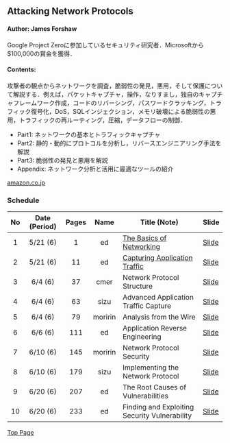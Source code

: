 ## Attacking Network Protocols
#### Author: James Forshaw
Google Project Zeroに参加しているセキュリティ研究者．Microsoftから$100,000の賞金を獲得．

#### Contents:
攻撃者の観点からネットワークを調査，脆弱性の発見，悪用，そして保護について解説する．例えば，パケットキャプチャ，操作，なりすまし，独自のキャプチャフレームワーク作成，コードのリバーシング，パスワードクラッキング，トラフィック復号化，DoS，SQLインジェクション，メモリ破壊による脆弱性の悪用，トラフィックの再ルーティング，圧縮，データフローの制御．
  - Part1: ネットワークの基本とトラフィックキャプチャ
  - Part2: 静的・動的にプロトコルを分析し，リバースエンジニアリング手法を解説
  - Part3: 脆弱性の発見と悪用を解説
  - Appendix: ネットワーク分析と活用に最適なツールの紹介

[amazon.co.jp](https://www.amazon.co.jp/Attacking-Network-Protocols-James-Forshaw/dp/1593277504/ref=sr_1_fkmrnull_1?__mk_ja_JP=カタカナ&keywords=attacking+network+protocols&qid=1557849710&s=gateway&sr=8-1-fkmrnull)

### Schedule

| No  | Date (Period) | Pages | Name    | Title (Note)                                  | Slide                                                                                       |
|:---:|:-------------:|:-----:|:-------:|-----------------------------------------------|---------------------------------------------------------------------------------------------|
| 1   | 5/21 (6)      | 1     | ed      | [The Basics of Networking](./01/note.md)      | [Slide](https://drive.google.com/file/d/1vlP1Q1mWFRUiLu55iEtR0bVeP3kZE2VT/view?usp=sharing) |
| 2   | 5/21 (6)      | 11    | ed      | [Capturing Application Traffic](./02/note.md) | [Slide](https://drive.google.com/file/d/1JVigwHTEj2aiJGxwahSNzI21yd-0y__J/view?usp=sharing) |
| 3   | 6/4 (6)       | 37    | cmer    | Network Protocol Structure                    | [Slide](https://drive.google.com/file/d/10hokShzPBU-NjoTZAKliwLBuBnEeZsLV/view?usp=sharing) |
| 4   | 6/4 (6)       | 63    | sizu    | Advanced Application Traffic Capture          | [Slide](https://drive.google.com/file/d/16YPf6QTuPVPj0qRY8cwtBLlDNGBQwREo/view?usp=sharing) |
| 5   | 6/4 (6)       | 79    | moririn | Analysis from the Wire                        | [Slide](https://drive.google.com/file/d/1U5DLMum0xy9V67lRi7gtsiZjK4OIDQcz/view?usp=sharing) |
| 6   | 6/6 (6)       | 111   | ed      | Application Reverse Engineering               | [Slide](https://drive.google.com/file/d/1keiyv7HxuiV0b60AHEg0w_iHs5YX8TFB/view?usp=sharing) |
| 7   | 6/10  (6)     | 145   | moririn | Network Protocol Security                     | [Slide](https://drive.google.com/file/d/11vjv0e3WIUofn06VwQ4fqYs4EFAiT1A3/view?usp=sharing) |
| 8   | 6/10  (6)     | 179   | sizu    | Implementing the Network Protocol             | [Slide](https://drive.google.com/file/d/1Tsn5hZmqgSWcwb9GMi-xvRgHxsFYSoSF/view?usp=sharing) |
| 9   | 6/20 (6)      | 207   | ed      | The Root Causes of Vulnerabilities            | [Slide](https://drive.google.com/file/d/1fgb0inS3H-1AcQgR1AEvVBS-pjJMe9ju/view?usp=sharing) |
| 10  | 6/20 (6)      | 233   | ed      | Finding and Exploiting Security Vulnerability | [Slide](https://drive.google.com/file/d/1G8iA1Wwf1iwWavsZCrcMqI7r7ipSWcYt/view?usp=sharing) |

[Top Page](../index.md)
